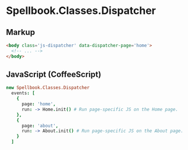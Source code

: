 Spellbook.Classes.Dispatcher
============================

Markup
------

```html
<body class='js-dispatcher' data-dispatcher-page='home'>
  <!-- ... -->
</body>
```

JavaScript (CoffeeScript)
-------------------------

```coffeescript
new Spellbook.Classes.Dispatcher
  events: [
    {
      page: 'home',
      run: -> Home.init() # Run page-specific JS on the Home page.
    },
    {
      page: 'about',
      run: -> About.init() # Run page-specific JS on the About page.
    }
  ]
```
